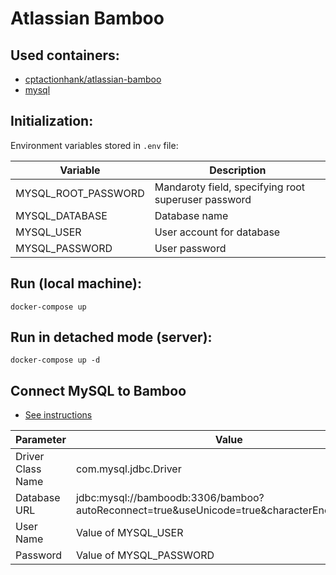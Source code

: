 # Atlassian Bamboo

## Used containers:
- [cptactionhank/atlassian-bamboo](https://hub.docker.com/r/cptactionhank/atlassian-bamboo/)
- [mysql](https://hub.docker.com/r/_/mysql/)

## Initialization:

Environment variables stored in `.env` file:

|Variable|Description|
|-|-|
|MYSQL_ROOT_PASSWORD|Mandaroty field, specifying root superuser password|
|MYSQL_DATABASE|Database name|
|MYSQL_USER|User account for database|
|MYSQL_PASSWORD|User password|

## Run (local machine):

```
docker-compose up
```

## Run in detached mode (server):

```
docker-compose up -d
```

## Connect MySQL to Bamboo

- [See instructions](https://confluence.atlassian.com/bamboo/mysql-289276817.html)

|Parameter|Value|
|-|-|
|Driver Class Name|com.mysql.jdbc.Driver|
|Database URL|jdbc:mysql://bamboodb:3306/bamboo?autoReconnect=true&useUnicode=true&characterEncoding=utf8|
|User Name|Value of MYSQL_USER|
|Password|Value of MYSQL_PASSWORD|
